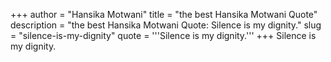 +++
author = "Hansika Motwani"
title = "the best Hansika Motwani Quote"
description = "the best Hansika Motwani Quote: Silence is my dignity."
slug = "silence-is-my-dignity"
quote = '''Silence is my dignity.'''
+++
Silence is my dignity.
